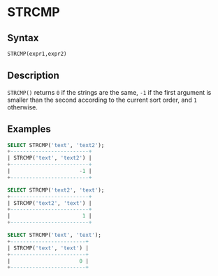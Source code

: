 # STRCMP

## Syntax

```sql
STRCMP(expr1,expr2)
```

## Description

`STRCMP()` returns `0` if the strings are the same, `-1` if the first
argument is smaller than the second according to the current sort order,
and `1` otherwise.

## Examples

```sql
SELECT STRCMP('text', 'text2');
+-------------------------+
| STRCMP('text', 'text2') |
+-------------------------+
|                      -1 |
+-------------------------+

SELECT STRCMP('text2', 'text');
+-------------------------+
| STRCMP('text2', 'text') |
+-------------------------+
|                       1 |
+-------------------------+

SELECT STRCMP('text', 'text');
+------------------------+
| STRCMP('text', 'text') |
+------------------------+
|                      0 |
+------------------------+
```